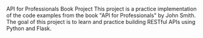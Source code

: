 API for Professionals Book Project
This project is a practice implementation of the code examples from the book "API for Professionals" by John Smith. The goal of this project is to learn and practice building RESTful APIs using Python and Flask.
